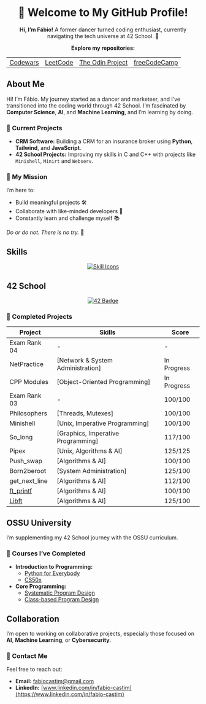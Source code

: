 <div align="center">
  <h1>👋 Welcome to My GitHub Profile!</h1>
  <p>
    <strong>Hi, I’m Fábio!</strong> A former dancer turned coding enthusiast, currently navigating the tech universe at 42 School. 🚀
  </p>
</div>

<div align="center">
  <p>
    <strong>Explore my repositories:</strong>
  </p>
  <table>
    <tr>
      <td><a href="https://github.com/ftomaz-c/Codewars">Codewars</a></td>
      <td><a href="https://leetcode.com/ftomaz-c">LeetCode</a></td>
      <td><a href="https://github.com/ftomaz-c/The_Odin_Project">The Odin Project</a></td>
      <td><a href="https://github.com/ftomaz-c/freeCodeCamp">freeCodeCamp</a></td>
    </tr>
  </table>
</div>

## About Me
Hi! I’m Fábio. My journey started as a dancer and marketeer, and I’ve transitioned into the coding world through 42 School. I’m fascinated by **Computer Science**, **AI**, and **Machine Learning**, and I’m learning by doing.

### 🔭 Current Projects
- **CRM Software:** Building a CRM for an insurance broker using **Python**, **Tailwind**, and **JavaScript**.
- **42 School Projects:** Improving my skills in C and C++ with projects like `Minishell`, `Minirt` and `Webserv`.

### 🚀 My Mission
I’m here to:
- Build meaningful projects 🛠️
- Collaborate with like-minded developers 🤝
- Constantly learn and challenge myself 📚

_Do or do not. There is no try._ 🚀

## Skills
<div align="center">
  <a href="https://skillicons.dev">
    <img src="https://skillicons.dev/icons?i=c,python,linux,vscode,vim,git,github,docker,django,html,tailwind,css" alt="Skill Icons" />
  </a>
</div>


## 42 School
<div align="center">
  <a href="https://badge.mediaplus.ma/darkblue/ftomaz-c?1337Badge=off&UM6P=off">
    <img src="https://badge.mediaplus.ma/darkblue/ftomaz-c?1337Badge=off&UM6P=off" alt="42 Badge" />
  </a>
</div>

### 🌟 Completed Projects
| Project       | Skills                                 | Score   |
|---------------|----------------------------------------|---------|
| Exam Rank 04  | -                                      | -       |
| NetPractice   | [Network & System Administration]      | In Progress |
| CPP Modules   | [Object-Oriented Programming]          | In Progress |
| Exam Rank 03  | -                                      | 100/100 |
| Philosophers  | [Threads, Mutexes]                     | 100/100 |
| Minishell     | [Unix, Imperative Programming]         | 100/100 |
| So_long       | [Graphics, Imperative Programming]     | 117/100 |
| Pipex         | [Unix, Algorithms & AI]               | 125/125 |
| Push_swap     | [Algorithms & AI]                     | 100/100 |
| Born2beroot   | [System Administration]               | 125/100 |
| get_next_line | [Algorithms & AI]                     | 112/100 |
| [ft_printf](https://github.com/ftomaz-c/Printf.git) | [Algorithms & AI] | 100/100 |
| [Libft](https://github.com/ftomaz-c/Libft.git)     | [Algorithms & AI] | 125/100 |



## OSSU University
I’m supplementing my 42 School journey with the OSSU curriculum.

### 📖 Courses I’ve Completed
- **Introduction to Programming:**
  - [Python for Everybody](https://www.py4e.com/lessons)
  - [CS50x](https://cs50.harvard.edu/x/2024/)
- **Core Programming:**
  - [Systematic Program Design](https://learning.edx.org/course/course-v1:UBCx+SPD1x+2T2015)
  - [Class-based Program Design](https://course.ccs.neu.edu/cs2510sp22/index.html)

## Collaboration
I’m open to working on collaborative projects, especially those focused on **AI**, **Machine Learning**, or **Cybersecurity**.

### 📧 Contact Me
Feel free to reach out:
- **Email:** [fabiocastim@gmail.com](mailto:fabiocastim@gmail.com)
- **LinkedIn:** [www.linkedin.com/in/fabio-castim](https://www.linkedin.com/in/fabio-castim)



